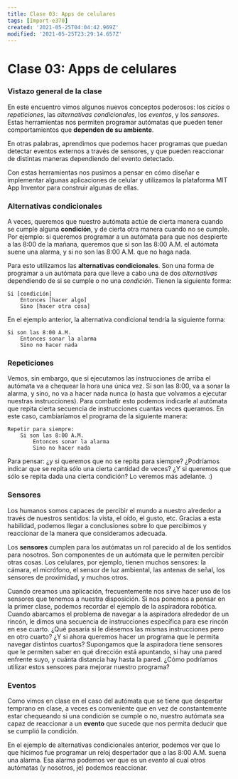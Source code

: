 ```yaml
---
title: Clase 03꞉ Apps de celulares
tags: [Import-e370]
created: '2021-05-25T04:04:42.969Z'
modified: '2021-05-25T23:29:14.657Z'
---
```


# Clase 03: Apps de celulares

### Vistazo general de la clase

En este encuentro vimos algunos nuevos conceptos poderosos: los *ciclos* o *repeticiones*, las *alternativas condicionales*, los *eventos*, y los *sensores*. Estas herramientas nos permiten programar autómatas que pueden tener comportamientos que **dependen de su ambiente**.

En otras palabras, aprendimos que podemos hacer programas que puedan detectar eventos externos a través de sensores, y que pueden reaccionar de distintas maneras dependiendo del evento detectado.

Con estas herramientas nos pusimos a pensar en cómo diseñar e implementar algunas aplicaciones de celular y utilizamos la plataforma MIT App Inventor para construir algunas de ellas.

### Alternativas condicionales

A veces, queremos que nuestro autómata actúe de cierta manera cuando se cumple alguna **condición**, y de cierta otra manera cuando no se cumple. Por ejemplo: si queremos programar a un autómata para que nos despierte a las 8:00 de la mañana, queremos que si son las 8:00 A.M. el autómata suene una alarma, y si no son las 8:00 A.M. que no haga nada.

Para esto utilizamos las **alternativas condicionales**. Son una forma de programar a un autómata para que lleve a cabo una de dos *alternativas* dependiendo de si se cumple o no una *condición*. Tienen la siguiente forma:

    Si [condición]
        Entonces [hacer algo]
        Sino [hacer otra cosa]

En el ejemplo anterior, la alternativa condicional tendría la siguiente forma:

    Si son las 8:00 A.M.
        Entonces sonar la alarma
        Sino no hacer nada

### Repeticiones

Vemos, sin embargo, que si ejecutamos las instrucciones de arriba el autómata va a chequear la hora una única vez. Si son las 8:00, va a sonar la alarma, y sino, no va a hacer nada nunca (o hasta que volvamos a ejecutar nuestras instrucciones). Para combatir esto podemos indicarle al autómata que repita cierta secuencia de instrucciones cuantas veces queramos. En este caso, cambiaríamos el programa de la siguiente manera:

    Repetir para siempre:
        Si son las 8:00 A.M.
            Entonces sonar la alarma
            Sino no hacer nada

Para pensar: ¿y si queremos que no se repita para siempre? ¿Podríamos indicar que se repita sólo una cierta cantidad de veces? ¿Y si queremos que sólo se repita dada una cierta condición? Lo veremos más adelante. :)

### Sensores

Los humanos somos capaces de percibir el mundo a nuestro alrededor a través de nuestros sentidos: la vista, el oído, el gusto, etc. Gracias a esta habilidad, podemos llegar a conclusiones sobre lo que percibimos y reaccionar de la manera que consideramos adecuada.

Los **sensores** cumplen para los autómatas un rol parecido al de los sentidos para nosotros. Son componentes de un autómata que le permiten percibir otras cosas. Los celulares, por ejemplo, tienen muchos sensores: la cámara, el micrófono, el sensor de luz ambiental, las antenas de señal, los sensores de proximidad, y muchos otros.

Cuando creamos una aplicación, frecuentemente nos sirve hacer uso de los sensores que tenemos a nuestra disposición. Si nos ponemos a pensar en la primer clase, podemos recordar el ejemplo de la aspiradora robótica. Cuando abarcamos el problema de navegar a la aspiradora alrededor de un rincón, le dimos una secuencia de instrucciones específica para ese rincón en ese cuarto. ¿Qué pasaría si le diésemos las mismas instrucciones pero en otro cuarto? ¿Y si ahora queremos hacer un programa que le permita navegar distintos cuartos? Supongamos que la aspiradora tiene sensores que le permiten saber en qué dirección está apuntando, si hay una pared enfrente suyo, y cuánta distancia hay hasta la pared. ¿Cómo podríamos utilizar estos sensores para mejorar nuestro programa?

### Eventos

Como vimos en clase en el caso del autómata que se tiene que despertar temprano en clase, a veces es conveniente que en vez de constantemente estar chequeando si una condición se cumple o no, nuestro autómata sea capaz de reaccionar a un **evento** que sucede que nos permita deducir que se cumplió la condición.

En el ejemplo de alternativas condicionales anterior, podemos ver que lo que hicimos fue programar un reloj despertador que a las 8:00 A.M. suena una alarma. Esa alarma podemos ver que es un *evento* al cual otros autómatas (y nosotros, je) podemos reaccionar.
